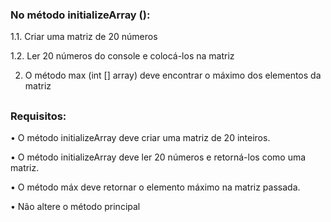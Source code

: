 ### No método initializeArray (): 
1.1. Criar uma matriz de 20 números

1.2. Ler 20 números do console e colocá-los na matriz

2. O método max (int [] array) deve encontrar o máximo dos elementos da matriz
##
### Requisitos: 
• O método initializeArray deve criar uma matriz de 20 inteiros. 

• O método initializeArray deve ler 20 números e retorná-los como uma matriz. 

• O método máx deve retornar o elemento máximo na matriz passada. 

• Não altere o método principal